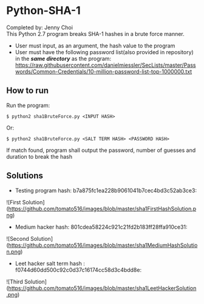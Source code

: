 # Python-SHA-1 
Completed by: Jenny Choi  
This Python 2.7 program breaks SHA-1 hashes in a brute force manner.  
* User must input, as an argument, the hash value to the program 
* User must have the following password list(also provided in repository) in the **_same directory_** as the program: https://raw.githubusercontent.com/danielmiessler/SecLists/master/Passwords/Common-Credentials/10-million-password-list-top-1000000.txt

## How to run  
Run the program:  
```
$ python2 sha1BruteForce.py <INPUT HASH> 
```
Or: 
```
$ python2 sha1BruteForce.py <SALT TERM HASH> <PASSWORD HASH>
```
If match found, program shall output the password, number of guesses and duration to break the hash 


## Solutions 
* Testing program hash: b7a875fc1ea228b9061041b7cec4bd3c52ab3ce3:  


![First Solution]
(https://github.com/tomato516/images/blob/master/sha1FirstHashSolution.png)

* Medium hacker hash: 801cdea58224c921c21fd2b183ff28ffa910ce31:  


![Second Solution]
(https://github.com/tomato516/images/blob/master/sha1MediumHashSolution.png)

* Leet hacker salt term hash : f0744d60dd500c92c0d37c16174cc58d3c4bdd8e:  


![Third Solution]
(https://github.com/tomato516/images/blob/master/sha1LeetHackerSolution.png)
